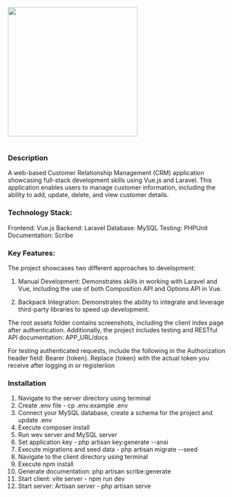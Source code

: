 <img src="assets/instructions/logo.svg" width=300>
<br>
<br>

### Description

A web-based Customer Relationship Management (CRM) application showcasing full-stack development skills using Vue.js and Laravel. This application enables users to manage customer information, including the ability to add, update, delete, and view customer details.

### Technology Stack:

Frontend: Vue.js
Backend: Laravel
Database: MySQL
Testing: PHPUnit
Documentation: Scribe

### Key Features:

The project showcases two different approaches to development:

1. Manual Development: Demonstrates skills in working with Laravel and Vue, including the use of both Composition API and Options API in Vue. 

2. Backpack Integration: Demonstrates the ability to integrate and leverage third-party libraries to speed up development.

The root assets folder contains screenshots, including the client index page after authentication.
Additionally, the project includes testing and RESTful API documentation: APP_URL/docs

For testing authenticated requests, include the following in the Authorization header field: Bearer {token}. Replace {token} with the actual token you receive after logging in or registeriion


### Installation

1. Navigate to the server directory using terminal 
2. Create .env file - cp .env.example .env
3. Connect your MySQL database, create a schema for the project and update .env
4. Execute composer install
5. Run wev server and MySQL server
6. Set application key - php artisan key:generate --ansi
7. Execute migrations and seed data - php artisan migrate --seed
8. Navigate to the client directory using terminal 
9. Execute npm install
10. Generate documentation: php artisan scribe:generate
11. Start client: vite server - npm run dev
12. Start server: Artisan server - php artisan serve

